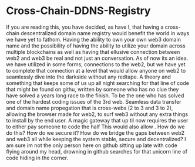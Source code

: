 # Cross-Chain-DDNS-Registry

If you are reading this, you have decided, as have I,  that having a cross-chain descentralized domain name registry would benefit the world in ways we have yet to fathom.   Having the ability to own your own web3 domain name and the possibility of having the ability to utilize your domain across multiple blockchains as well as having that ellusive connection between web2 and web3 be real and not just an conversation.  As of now its an idea.  we have utilized in some forms, connections to the web2, but we have yet to complete that connection at a level that would allow anyone on web2 to seamlessly dive into the darkside without any redtape.  A theory and something that keeps some of us up all night searching for that line of code that might be found on githu, written by someone who has no clue they have solved a years long race to the finish.  To be the one who has solved one of the hardest coding issues of the 3rd web.  Seamless data transfer and domain name propegation that is cross-webs (2 to 3 and 3 to 2), allowing the browser made for web2, to surf web3 without any extra things to install by the end user. A magic gateway that up til now requires the user to either pay someone to code the half  This would also allow .  How do we do this?  How do we secure it?  How do we bridge the gaps between web2 and web3 all while keeping the system stable, secure and decentralized?  I am sure im not the only person here on github sitting up late with code flying around my head, drowning in github searches for that unicorn line of code hiding in the corner.
